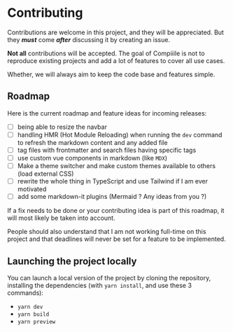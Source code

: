 # Contributing

Contributions are welcome in this project, and they will be appreciated. But they ***must*** come ***after*** discussing it by creating an issue.

**Not all** contributions will be accepted. The goal of Compiiile is not to reproduce existing projects and add a lot of features to cover all use cases. 

Whether, we will always aim to keep the code base and features simple.

## Roadmap

Here is the current roadmap and feature ideas for incoming releases:
- [ ] being able to resize the navbar
- [ ] handling HMR (Hot Module Reloading) when running the `dev` command to refresh the markdown content and any added file
- [ ] tag files with frontmatter and search files having specific tags
- [ ] use custom vue components in markdown (like `MDX`)
- [ ] Make a theme switcher and make custom themes available to others (load external CSS)
- [ ] rewrite the whole thing in TypeScript and use Tailwind if I am ever motivated
- [ ] add some markdown-it plugins (Mermaid ? Any ideas from you ?)

If a fix needs to be done or your contributing idea is part of this roadmap, it will most likely be taken into account.

People should also understand that I am not working full-time on this project and that deadlines will never be set for a feature to be implemented.

## Launching the project locally

You can launch a local version of the project by cloning the repository, installing the dependencies (with `yarn install`, and use these 3 commands):
- `yarn dev`
- `yarn build`
- `yarn preview`
